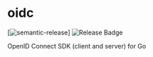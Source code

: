 # oidc

[![semantic-release](https://img.shields.io/badge/%20%20%F0%9F%93%A6%F0%9F%9A%80-semantic--release-e10079.svg)]
![Release Badge](https://github.com/caos/oidc/workflows/Release/badge.svg)

OpenID Connect SDK (client and server) for Go
